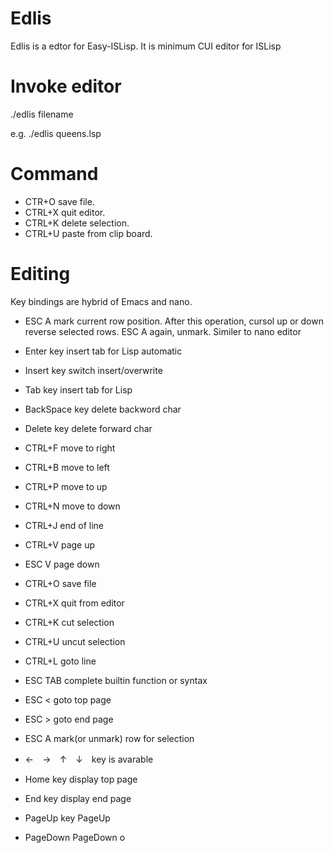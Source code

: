 # Edlis
Edlis is a edtor for Easy-ISLisp.
It is minimum CUI editor for ISLisp

# Invoke editor
./edlis filename 

e.g. ./edlis queens.lsp

# Command
- CTR+O save file.
- CTRL+X quit editor.
- CTRL+K delete selection.
- CTRL+U paste from clip board.

# Editing
Key bindings are hybrid of Emacs and nano.
- ESC A mark current row position. After this operation, cursol up or down reverse selected rows. ESC A again, unmark. Similer to nano editor
- Enter key insert tab for Lisp automatic
- Insert key switch insert/overwrite
- Tab key insert tab for Lisp
- BackSpace key delete backword char
- Delete key delete forward char
- CTRL+F  move to right
- CTRL+B  move to left
- CTRL+P  move to up
- CTRL+N  move to down
- CTRL+J  end of line
- CTRL+V  page up
- ESC V   page down
- CTRL+O  save file
- CTRL+X  quit from editor
- CTRL+K  cut selection
- CTRL+U  uncut selection
- CTRL+L  goto line
- ESC TAB   complete builtin function or syntax 
- ESC <   goto top page
- ESC >   goto end page
- ESC A   mark(or unmark) row for selection

- ←　→　↑　↓　key is avarable
- Home key display top page 
- End key display end page 
- PageUp key PageUp       
- PageDown PageDown           o


